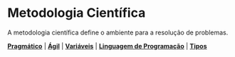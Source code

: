 # Metodologia Científica

A metodologia científica define o ambiente para a resolução de problemas.

**[Pragmático](pragmatico.md)** |
**[Ágil](agil.md)** |
**[Variáveis](variaveis.md)** |
**[Linguagem de Programação](linguagem-de-programacao.md)** |
**[Tipos](tipos.md)**
